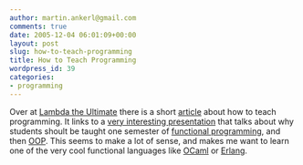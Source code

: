 ```yaml
---
author: martin.ankerl@gmail.com
comments: true
date: 2005-12-04 06:01:09+00:00
layout: post
slug: how-to-teach-programming
title: How to Teach Programming
wordpress_id: 39
categories:
- programming
---
```


Over at [Lambda the Ultimate](http://lambda-the-ultimate.org/) there is a short [article](http://lambda-the-ultimate.org/node/view/1124) about how to teach programming. It links to a [very interesting presentation](http://www.ccs.neu.edu/home/matthias/Presentations/FDPE2005/htdch.pdf) that talks about why students shoult be taught one semester of [functional programming](http://en.wikipedia.org/wiki/Functional_programming), and then [OOP](http://en.wikipedia.org/wiki/Object-oriented_programming). This seems to make a lot of sense, and makes me want to learn one of the very cool functional languages like [OCaml](http://caml.inria.fr/) or [Erlang](http://www.erlang.org/).
